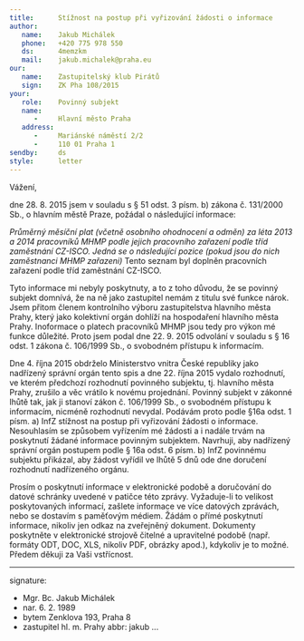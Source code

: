 ```yaml
---
title:      Stížnost na postup při vyřizování žádosti o informace
author:
   name:    Jakub Michálek
   phone:   +420 775 978 550
   ds:      4memzkm
   mail:    jakub.michalek@praha.eu
our:
   name:    Zastupitelský klub Pirátů
   sign:    ZK Pha 108/2015
your:
   role:    Povinný subjekt
   name:    
      -     Hlavní město Praha
   address:
      -     Mariánské náměstí 2/2
      -     110 01 Praha 1
sendby:     ds
style:      letter
---
```


Vážení,

dne 28. 8. 2015 jsem v souladu s § 51 odst. 3 písm. b) zákona č. 131/2000 Sb., o hlavním městě Praze, požádal o následující informace:

*Průměrný měsíční plat (včetně osobního ohodnocení a odměn) za léta 2013 a 2014 pracovníků
MHMP podle jejich pracovního zařazení podle tříd zaměstnání CZ-ISCO. Jedná se o následující
pozice (pokud jsou do nich zaměstnanci MHMP zařazeni)* Tento seznam byl doplněn pracovních zařazení podle tříd zaměstnání CZ-ISCO. 

Tyto informace mi nebyly poskytnuty, a to z toho důvodu, že se povinný subjekt domnívá, že na ně jako zastupitel nemám z titulu své funkce nárok. Jsem přitom členem kontrolního výboru zastupitelstva hlavního města Prahy, který jako kolektivní orgán dohlíží na hospodaření hlavního města Prahy. Inoformace o platech pracovníků MHMP jsou tedy pro výkon mé funkce důležité. Proto jsem podal dne 22. 9. 2015 odvolání v souladu s § 16 odst. 1 zákona č. 106/1999 Sb., o svobodném přístupu k informacím.

Dne 4. října 2015 obdrželo Ministerstvo vnitra České republiky jako nadřízený správní orgán tento spis a dne 22. října 2015 vydalo rozhodnutí, ve kterém předchozí rozhodnutí povinného subjektu, tj. hlavního města Prahy, zrušilo a věc vrátilo k novému projednání. Povinný subjekt v zákonné lhůtě tak, jak ji stanoví zákon č. 106/1999 Sb., o svobodném přístupu k informacím, nicméně rozhodnutí nevydal. Podávám proto podle §16a odst. 1 písm. a) InfZ stížnost na postup při vyřizování žádosti o informace. Nesouhlasím se způsobem vyřízením mé žádosti a i nadále trvám na poskytnutí žádané informace povinným subjektem. Navrhuji, aby nadřízený správní orgán postupem podle § 16a odst. 6 písm. b) InfZ povinnému subjektu přikázal, aby žádost vyřídil ve lhůtě 5 dnů ode dne doručení rozhodnutí nadřízeného orgánu.

Prosím o poskytnutí informace v elektronické podobě a doručování do datové schránky uvedené v patičce této zprávy. Vyžaduje-li to velikost poskytovaných informací, zašlete informace ve více datových zprávách, nebo se dostavím s paměťovým médiem. Žádám o přímé poskytnutí informace, nikoliv jen odkaz na zveřejněný dokument. Dokumenty poskytněte v elektronické strojově čitelné a upravitelné podobě (např. formáty ODT, DOC, XLS, nikoliv PDF, obrázky apod.), kdykoliv je to možné. Předem děkuji za Vaši vstřícnost. 

---
signature:
  - Mgr. Bc. Jakub Michálek
  - nar. 6. 2. 1989
  - bytem Zenklova 193, Praha 8
  - zastupitel hl. m. Prahy
abbr:       jakub
...
